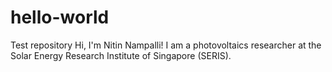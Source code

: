 # hello-world
Test repository 
Hi, I'm Nitin Nampalli! I am a photovoltaics researcher at the Solar Energy Research Institute of Singapore (SERIS).

